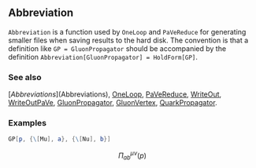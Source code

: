 ## Abbreviation

`Abbreviation` is a function used by `OneLoop` and `PaVeReduce` for generating smaller files when saving results to the hard disk. The convention is that a definition like `GP = GluonPropagator` should be accompanied by the definition `Abbreviation[GluonPropagator] = HoldForm[GP]`.

### See also

[$Abbreviations]($Abbreviations), [OneLoop](OneLoop), [PaVeReduce](PaVeReduce), [WriteOut](WriteOut), [WriteOutPaVe](WriteOutPaVe), [GluonPropagator](GluonPropagator), [GluonVertex](GluonVertex), [QuarkPropagator](QuarkPropagator).

### Examples

```mathematica
GP[p, {\[Mu], a}, {\[Nu], b}]
```

$$\Pi _{ab}^{\mu \nu }(p)$$